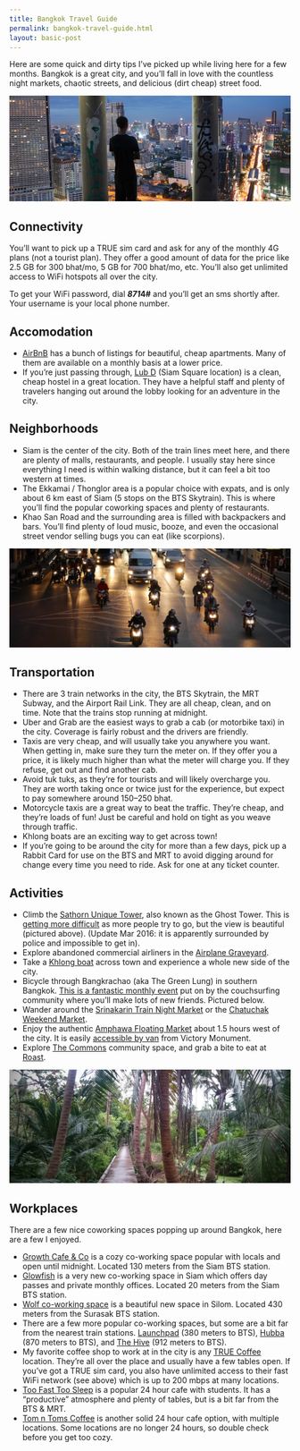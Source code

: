 ```yaml
---
title: Bangkok Travel Guide
permalink: bangkok-travel-guide.html
layout: basic-post
---
```


Here are some quick and dirty tips I’ve picked up while living here for a few months. Bangkok is a great city, and you’ll fall in love with the countless night markets, chaotic streets, and delicious (dirt cheap) street food.

<img src='/static/resources/bangkok-1.jpg' alt='Sathorn Unique Tower, Bangkok' />

## Connectivity

You’ll want to pick up a TRUE sim card and ask for any of the monthly 4G plans (not a tourist plan). They offer a good amount of data for the price like 2.5 GB for 300 bhat/mo, 5 GB for 700 bhat/mo, etc. You’ll also get unlimited access to WiFi hotspots all over the city.

To get your WiFi password, dial <b>*871*4#</b> and you’ll get an sms shortly after. Your username is your local phone number.


## Accomodation

* [AirBnB](https://www.airbnb.com/c/sreustle?s=4) has a bunch of listings for beautiful, cheap apartments. Many of them are available on a monthly basis at a lower price.
* If you’re just passing through, [Lub D](http://lubd.com/siamsquare/) (Siam Square location) is a clean, cheap hostel in a great location. They have a helpful staff and plenty of travelers hanging out around the lobby looking for an adventure in the city.


## Neighborhoods

* Siam is the center of the city. Both of the train lines meet here, and there are plenty of malls, restaurants, and people. I usually stay here since everything I need is within walking distance, but it can feel a bit too western at times.
* The Ekkamai / Thonglor area is a popular choice with expats, and is only about 6 km east of Siam (5 stops on the BTS Skytrain). This is where you’ll find the popular coworking spaces and plenty of restaurants.
* Khao San Road and the surrounding area is filled with backpackers and bars. You’ll find plenty of loud music, booze, and even the occasional street vendor selling bugs you can eat (like scorpions).

<img src='/static/resources/bangkok-2.jpg' alt='Motorbikes in Bangkok' />


## Transportation

* There are 3 train networks in the city, the BTS Skytrain, the MRT Subway, and the Airport Rail Link. They are all cheap, clean, and on time. Note that the trains stop running at midnight.
* Uber and Grab are the easiest ways to grab a cab (or motorbike taxi) in the city. Coverage is fairly robust and the drivers are friendly.
* Taxis are very cheap, and will usually take you anywhere you want. When getting in, make sure they turn the meter on. If they offer you a price, it is likely much higher than what the meter will charge you. If they refuse, get out and find another cab.
* Avoid tuk tuks, as they’re for tourists and will likely overcharge you. They are worth taking once or twice just for the experience, but expect to pay somewhere around 150–250 bhat.
* Motorcycle taxis are a great way to beat the traffic. They’re cheap, and they’re loads of fun! Just be careful and hold on tight as you weave through traffic.
* Khlong boats are an exciting way to get across town!
* If you’re going to be around the city for more than a few days, pick up a Rabbit Card for use on the BTS and MRT to avoid digging around for change every time you need to ride. Ask for one at any ticket counter.


## Activities

* Climb the <a href='http://www.atlasobscura.com/places/bangkoks-ghost-tower-the-sathorn-unqiue'>Sathorn Unique Tower</a>, also known as the Ghost Tower. This is <a href='http://bangkok.coconuts.co/2015/09/17/sathorn-unique-owner-files-complaint-against-team-farang-trespassing'>getting more difficult</a> as more people try to go, but the view is beautiful (pictured above). (Update Mar 2016: it is apparently surrounded by police and impossible to get in).
* Explore abandoned commercial airliners in the <a href='http://blog.bucketlistly.com/post/144147609981/abandoned-airplane-graveyard-bangkok-ramkhamheang'>Airplane Graveyard</a>.
* Take a <a href='https://en.wikipedia.org/wiki/Khlong_Saen_Saep_boat_service'>Khlong boat</a> across town and experience a whole new side of the city.
* Bicycle through Bangkrachao (aka The Green Lung) in southern Bangkok. <a href='https://www.couchsurfing.com/events/search?utf8=%E2%9C%93&search_query=Bangkok&latitude=13.783362&longitude=100.342133&country=&region=&start_date=&end_date=&keyword=Bangkrachao'>This is a fantastic monthly event</a> put on by the couchsurfing community where you’ll make lots of new friends. Pictured below.
* Wander around the <a href='http://www.bangkoktourist.com/site/en/train-night-market-srinakarin/'>Srinakarin Train Night Market</a> or the <a href='http://www.bangkok.com/shopping-market/popular-markets.htm'>Chatuchak Weekend Market</a>.
* Enjoy the authentic <a href='http://www.bangkok.com/magazine/amphawa.htm'>Amphawa Floating Market</a> about 1.5 hours west of the city. It is easily <a href='http://wikitravel.org/en/Amphawa#Get_in'>accessible by van</a> from Victory Monument.
* Explore <a href='https://thecommonsbkk.com/'>The Commons</a> community space, and grab a bite to eat at <a href='https://thecommonsbkk.com/shop/roast'>Roast</a>.

<img src='/static/resources/bangkok-3.jpg' alt='Bangkrachao, Bangkok' />


## Workplaces

There are a few nice coworking spaces popping up around Bangkok, here are a few I enjoyed.

* <a href='https://www.facebook.com/GrowthCafeAndCo/'>Growth Cafe &amp; Co</a> is a cozy co-working space popular with locals and open until midnight. Located 130 meters from the Siam BTS station.
* <a href='http://www.glowfishoffices.com/'>Glowfish</a> is a very new co-working space in Siam which offers day passes and private monthly offices. Located 20 meters from the Siam BTS station.
* <a href='http://wolfcoworking.com/'>Wolf co-working space</a> is a beautiful new space in Silom. Located 430 meters from the Surasak BTS station.
* There are a few more popular co-working spaces, but some are a bit far from the nearest train stations. <a href='http://www.launchpad.co.th/'>Launchpad</a> (380 meters to BTS), <a href='http://hubbathailand.com/'>Hubba</a> (870 meters to BTS), and <a href='http://thehive.co.th/'>The Hive</a> (912 meters to BTS).
* My favorite coffee shop to work at in the city is any <a href='http://truecoffee.truecorp.co.th/'>TRUE Coffee</a> location. They’re all over the place and usually have a few tables open. If you’ve got a TRUE sim card, you also have unlimited access to their fast WiFi network (see above) which is up to 200 mbps at many locations.
* <a href='https://www.facebook.com/toofasttosleep'>Too Fast Too Sleep</a> is a popular 24 hour cafe with students. It has a “productive” atmosphere and plenty of tables, but is a bit far from the BTS &amp; MRT.
* <a href='http://en.tomntoms.com/main.php'>Tom n Toms Coffee</a> is another solid 24 hour cafe option, with multiple locations. Some locations are no longer 24 hours, so double check before you get too cozy.
